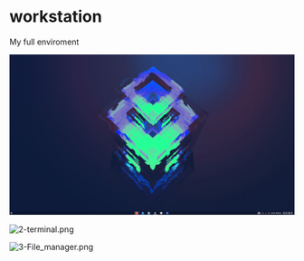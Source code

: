 # workstation
My full enviroment

![1-general_layout.png](https://raw.githubusercontent.com/renantmagalhaes/workstation/master/images/1-general_layout.png)

![2-terminal.png](https://raw.githubusercontent.com/renantmagalhaes/workstation/master/images/2-terminal.png)

![3-File_manager.png](https://raw.githubusercontent.com/renantmagalhaes/workstation/master/images/3-File_manager.png)